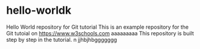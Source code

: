 # hello-worldk
Hello World repository for Git tutorial
This is an example repository for the Git tutoial on https://www.w3schools.com
aaaaaaaaa
This repository is built step by step in the tutorial.
n jjhbjhbggggggg
